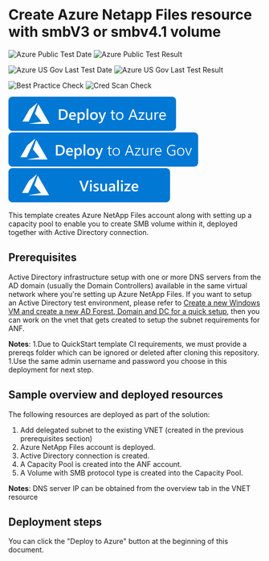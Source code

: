 # Create Azure Netapp Files resource with smbV3 or smbv4.1 volume

![Azure Public Test Date](https://azurequickstartsservice.blob.core.windows.net/badges/101-anf-smb-volume/PublicLastTestDate.svg)
![Azure Public Test Result](https://azurequickstartsservice.blob.core.windows.net/badges/101-anf-smb-volume/PublicDeployment.svg)

![Azure US Gov Last Test Date](https://azurequickstartsservice.blob.core.windows.net/badges/101-anf-smb-volume/FairfaxLastTestDate.svg)
![Azure US Gov Last Test Result](https://azurequickstartsservice.blob.core.windows.net/badges/101-anf-smb-volume/FairfaxDeployment.svg)

![Best Practice Check](https://azurequickstartsservice.blob.core.windows.net/badges/101-anf-smb-volume/BestPracticeResult.svg)
![Cred Scan Check](https://azurequickstartsservice.blob.core.windows.net/badges/101-anf-smb-volume/CredScanResult.svg)

[![Deploy To Azure](https://raw.githubusercontent.com/Azure/azure-quickstart-templates/master/1-CONTRIBUTION-GUIDE/images/deploytoazure.svg?sanitize=true)](https://portal.azure.com/#create/Microsoft.Template/uri/https%3A%2F%2Fraw.githubusercontent.com%2FAzure%2Fazure-quickstart-templates%2Fmaster%2F101-anf-smb-volume%2Fazuredeploy.json)
[![Deploy To Azure US Gov](https://raw.githubusercontent.com/Azure/azure-quickstart-templates/master/1-CONTRIBUTION-GUIDE/images/deploytoazuregov.svg?sanitize=true)](https://portal.azure.us/#create/Microsoft.Template/uri/https%3A%2F%2Fraw.githubusercontent.com%2FAzure%2Fazure-quickstart-templates%2Fmaster%2F101-anf-smb-volume%2Fazuredeploy.json)
[![Visualize](https://raw.githubusercontent.com/Azure/azure-quickstart-templates/master/1-CONTRIBUTION-GUIDE/images/visualizebutton.svg?sanitize=true)](http://armviz.io/#/?load=https%3A%2F%2Fraw.githubusercontent.com%2FAzure%2Fazure-quickstart-templates%2Fmaster%2F101-anf-smb-volume%2Fazuredeploy.json)

This template creates Azure NetApp Files account along with setting up a capacity pool to enable you to create SMB volume within it, deployed together with Active Directory connection.

## Prerequisites

Active Directory infrastructure setup with one or more DNS servers from the AD domain (usually the Domain Controllers) available in the same virtual network where you're setting up Azure NetApp Files. If you want to setup an Active Directory test environment, please refer to [Create a new Windows VM and create a new AD Forest, Domain and DC for a quick setup](https://github.com/Azure/azure-quickstart-templates/tree/master/active-directory-new-domain#create-a-new-windows-vm-and-create-a-new-ad-forest-domain-and-dc), then you can work on the vnet that gets created to setup the subnet requirements for ANF.

**Notes**: 
1.Due to QuickStart template CI requirements, we must provide a prereqs folder which can be ignored or deleted after cloning this repository.
1.Use the same admin username and password you choose in this deployment for next step.

## Sample overview and deployed resources

The following resources are deployed as part of the solution:
1. Add delegated subnet to the existing VNET (created in the previous prerequisites section)
1. Azure NetApp Files account is deployed.
1. Active Directory connection is created.
1. A Capacity Pool is created into the ANF account.
1. A Volume with SMB protocol type is created into the Capacity Pool.

**Notes**: DNS server IP can be obtained from the overview tab in the VNET resource

## Deployment steps

You can click the "Deploy to Azure" button at the beginning of this document.